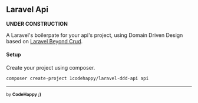 ## Laravel Api

**UNDER CONSTRUCTION**

A Laravel's boilerpate for your api's project, using Domain Driven Design based on [Laravel Beyond Crud](https://laravel-beyond-crud.com/).

#### Setup

Create your project using composer.

```bash
composer create-project 1codehappy/laravel-ddd-api api
```

---

<sub>by **CodeHappy ;)**</sub>